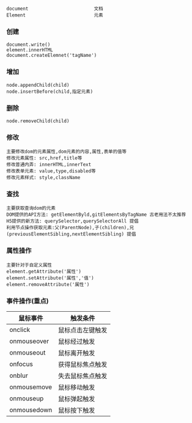 ```test
document						文档
Element							元素
```

### 创建

```text
document.write()		
element.innerHTML	   	
document.createElemnet('tagName')
```

### 增加

```text
node.appendChild(child)
node.insertBefore(child,指定元素)
```

### 删除

```text
node.removeChild(child)
```

### 修改

```text
主要修改dom的元素属性,dom元素的内容,属性,表单的值等
修改元素属性: src,href,title等
修改普通内弄: innerHTML,innerText
修改表单元素: value,type,disabled等
修改元素样式: style,className
```

### 查找

```text
主要获取查询dom的元素
DOM提供的API方法: getElementByld,gitElementsByTagName 古老用法不太推荐
H5提供的新方法: querySelector,querySelectorAll 提倡
利用节点操作获取元素:父(ParentNode),子(children),兄(previousElementSibling,nextElementSibling) 提倡
```

### 属性操作

```text
主要针对于自定义属性
element.getAttribute('属性')
element.setAttribute('属性','值')
element.removeAttribute('属性')
```

### 事件操作(重点)

| 鼠标事件    | 触发条件         |
| ----------- | ---------------- |
| onclick     | 鼠标点击左键触发 |
| onmouseover | 鼠标经过触发     |
| onmouseout  | 鼠标离开触发     |
| onfocus     | 获得鼠标焦点触发 |
| onblur      | 失去鼠标焦点触发 |
| onmousemove | 鼠标移动触发     |
| onmouseup   | 鼠标弹起触发     |
| onmousedown | 鼠标按下触发     |

### 